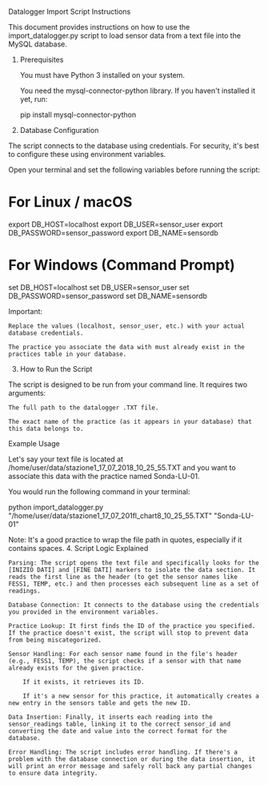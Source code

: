Datalogger Import Script Instructions

This document provides instructions on how to use the import_datalogger.py script to load sensor data from a text file into the MySQL database.
1. Prerequisites

    You must have Python 3 installed on your system.

    You need the mysql-connector-python library. If you haven't installed it yet, run:

    pip install mysql-connector-python

2. Database Configuration

The script connects to the database using credentials. For security, it's best to configure these using environment variables.

Open your terminal and set the following variables before running the script:

# For Linux / macOS
export DB_HOST=localhost
export DB_USER=sensor_user
export DB_PASSWORD=sensor_password
export DB_NAME=sensordb

# For Windows (Command Prompt)
set DB_HOST=localhost
set DB_USER=sensor_user
set DB_PASSWORD=sensor_password
set DB_NAME=sensordb

Important:

    Replace the values (localhost, sensor_user, etc.) with your actual database credentials.

    The practice you associate the data with must already exist in the practices table in your database.

3. How to Run the Script

The script is designed to be run from your command line. It requires two arguments:

    The full path to the datalogger .TXT file.

    The exact name of the practice (as it appears in your database) that this data belongs to.

Example Usage

Let's say your text file is located at /home/user/data/stazione1_17_07_2018_10_25_55.TXT and you want to associate this data with the practice named Sonda-LU-01.

You would run the following command in your terminal:

python import_datalogger.py "/home/user/data/stazione1_17_07_201fl_chart8_10_25_55.TXT" "Sonda-LU-01"

Note: It's a good practice to wrap the file path in quotes, especially if it contains spaces.
4. Script Logic Explained

    Parsing: The script opens the text file and specifically looks for the [INIZIO DATI] and [FINE DATI] markers to isolate the data section. It reads the first line as the header (to get the sensor names like FESS1, TEMP, etc.) and then processes each subsequent line as a set of readings.

    Database Connection: It connects to the database using the credentials you provided in the environment variables.

    Practice Lookup: It first finds the ID of the practice you specified. If the practice doesn't exist, the script will stop to prevent data from being miscategorized.

    Sensor Handling: For each sensor name found in the file's header (e.g., FESS1, TEMP), the script checks if a sensor with that name already exists for the given practice.

        If it exists, it retrieves its ID.

        If it's a new sensor for this practice, it automatically creates a new entry in the sensors table and gets the new ID.

    Data Insertion: Finally, it inserts each reading into the sensor_readings table, linking it to the correct sensor_id and converting the date and value into the correct format for the database.

    Error Handling: The script includes error handling. If there's a problem with the database connection or during the data insertion, it will print an error message and safely roll back any partial changes to ensure data integrity.